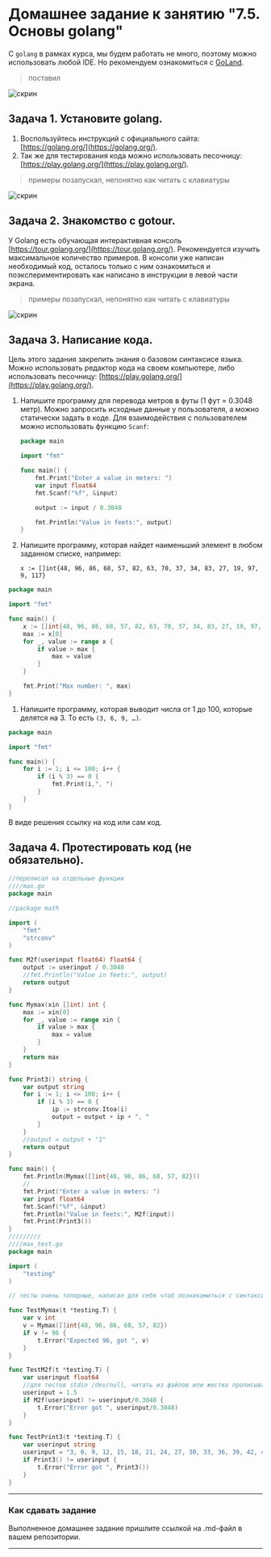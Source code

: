# Домашнее задание к занятию "7.5. Основы golang"

С `golang` в рамках курса, мы будем работать не много, поэтому можно использовать любой IDE.
Но рекомендуем ознакомиться с [GoLand](https://www.jetbrains.com/ru-ru/go/).  

> поставил

![скрин](ter05_p1.png)

## Задача 1. Установите golang.
1. Воспользуйтесь инструкций с официального сайта: [https://golang.org/](https://golang.org/).
2. Так же для тестирования кода можно использовать песочницу: [https://play.golang.org/](https://play.golang.org/).

> примеры позапускал, непонятно как читать с клавиатуры

![скрин](ter05_p2.png)

## Задача 2. Знакомство с gotour.
У Golang есть обучающая интерактивная консоль [https://tour.golang.org/](https://tour.golang.org/).
Рекомендуется изучить максимальное количество примеров. В консоли уже написан необходимый код,
осталось только с ним ознакомиться и поэкспериментировать как написано в инструкции в левой части экрана.  

> примеры позапускал, непонятно как читать с клавиатуры

![скрин](ter05_p3.png)

## Задача 3. Написание кода.
Цель этого задания закрепить знания о базовом синтаксисе языка. Можно использовать редактор кода
на своем компьютере, либо использовать песочницу: [https://play.golang.org/](https://play.golang.org/).

1. Напишите программу для перевода метров в футы (1 фут = 0.3048 метр). Можно запросить исходные данные
у пользователя, а можно статически задать в коде.
    Для взаимодействия с пользователем можно использовать функцию `Scanf`:
    ```go
	package main

	import "fmt"

	func main() {
		fmt.Print("Enter a value in meters: ")
		var input float64
		fmt.Scanf("%f", &input)

		output := input / 0.3048

		fmt.Println("Value in feets:", output)
	}
    ```

1. Напишите программу, которая найдет наименьший элемент в любом заданном списке, например:

    ``x := []int{48, 96, 86, 68, 57, 82, 63, 70, 37, 34, 83, 27, 19, 97, 9, 117}``

```go
package main

import "fmt"

func main() {
	x := []int{48, 96, 86, 68, 57, 82, 63, 70, 37, 34, 83, 27, 19, 97, 9, 17}
	max := x[0]
	for _, value := range x {
		if value > max {
			max = value
		}
	}

	fmt.Print("Max number: ", max)
}
 ```


1. Напишите программу, которая выводит числа от 1 до 100, которые делятся на 3. То есть `(3, 6, 9, …)`.

```go
package main

import "fmt"

func main() {
	for i := 1; i <= 100; i++ {
		if (i % 3) == 0 {
			fmt.Print(i,", ")
		}
	}
}
 ```


В виде решения ссылку на код или сам код.

## Задача 4. Протестировать код (не обязательно).
```go
//переписал на отдельные функции
////max.go
package main

//package math

import (
	"fmt"
	"strconv"
)

func M2f(userinput float64) float64 {
	output := userinput / 0.3048
	//fmt.Println("Value in feets:", output)
	return output
}

func Mymax(xin []int) int {
	max := xin[0]
	for _, value := range xin {
		if value > max {
			max = value
		}
	}
	return max
}

func Print3() string {
	var output string
	for i := 1; i <= 100; i++ {
		if (i % 3) == 0 {
			ip := strconv.Itoa(i)
			output = output + ip + ", "
		}
	}
	//output = output + "1"
	return output
}

func main() {
	fmt.Println(Mymax([]int{48, 96, 86, 68, 57, 82}))
	//
	fmt.Print("Enter a value in meters: ")
	var input float64
	fmt.Scanf("%f", &input)
	fmt.Println("Value in feets:", M2f(input))
	fmt.Print(Print3())
}
/////////
////max_test.go
package main

import (
	"testing"
)

// тесты очень топорные, написал для себя чтоб познакомиться с синтаксисом

func TestMymax(t *testing.T) {
	var v int
	v = Mymax([]int{48, 96, 86, 68, 57, 82})
	if v != 96 {
		t.Error("Expected 96, got ", v)
	}
}

func TestM2f(t *testing.T) {
	var userinput float64
	//для тестов stdin /dev/null, читать из файлов или жестко прописывать
	userinput = 1.5
	if M2f(userinput) != userinput/0.3048 {
		t.Error("Error got ", userinput/0.3048)
	}
}

func TestPrint3(t *testing.T) {
	var userinput string
	userinput = "3, 6, 9, 12, 15, 18, 21, 24, 27, 30, 33, 36, 39, 42, 45, 48, 51, 54, 57, 60, 63, 66, 69, 72, 75, 78, 81, 84, 87, 90, 93, 96, 99, "
	if Print3() != userinput {
		t.Error("Error got ", Print3())
	}
}
```




---

### Как cдавать задание

Выполненное домашнее задание пришлите ссылкой на .md-файл в вашем репозитории.

---
